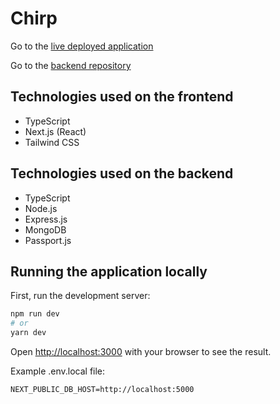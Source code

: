 # Chirp

Go to the [live deployed application](https://chirp-flaslam.vercel.app)

Go to the [backend repository](https://github.com/flaslam/chirp-backend)

## Technologies used on the frontend

- TypeScript
- Next.js (React)
- Tailwind CSS

## Technologies used on the backend

- TypeScript
- Node.js
- Express.js
- MongoDB
- Passport.js

## Running the application locally

First, run the development server:

```bash
npm run dev
# or
yarn dev
```

Open [http://localhost:3000](http://localhost:3000) with your browser to see the result.

Example .env.local file:

```
NEXT_PUBLIC_DB_HOST=http://localhost:5000
```

